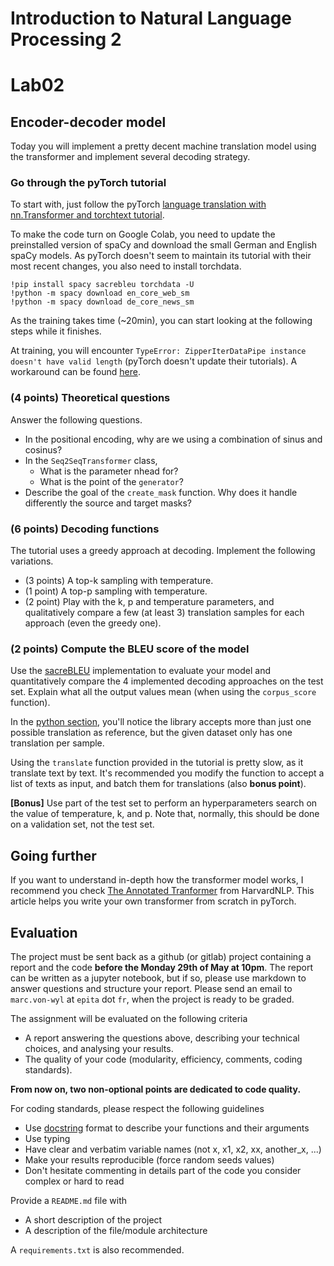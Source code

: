 # Introduction to Natural Language Processing 2
# Lab02

## Encoder-decoder model

Today you will implement a pretty decent machine translation model using the transformer and implement several decoding strategy.

###  Go through the pyTorch tutorial

To start with, just follow the pyTorch [language translation with nn.Transformer and torchtext tutorial](https://pytorch.org/tutorials/beginner/translation_transformer.html).

To make the code turn on Google Colab, you need to update the preinstalled version of spaCy and download the small German and English spaCy models. As pyTorch doesn't seem to maintain its tutorial with their most recent changes, you also need to install torchdata.
```
!pip install spacy sacrebleu torchdata -U
!python -m spacy download en_core_web_sm
!python -m spacy download de_core_news_sm
```

As the training takes time (~20min), you can start looking at the following steps while it finishes.

At training, you will encounter `TypeError: ZipperIterDataPipe instance doesn't have valid length` (pyTorch doesn't update their tutorials). A workaround can be found [here](https://github.com/pytorch/tutorials/issues/1868).

### **(4 points)** Theoretical questions

Answer the following questions.

* In the positional encoding, why are we using a combination of sinus and cosinus?
* In the `Seq2SeqTransformer` class,
    * What is the parameter nhead for?
    * What is the point of the `generator`?
* Describe the goal of the `create_mask` function. Why does it handle differently the source and target masks?


### **(6 points)** Decoding functions

The tutorial uses a greedy approach at decoding. Implement the following variations.
* (3 points) A top-k sampling with temperature.
* (1 point) A top-p sampling with temperature.
* (2 point) Play with the k, p and temperature parameters, and qualitatively compare a few (at least 3) translation samples for each approach (even the greedy one).

### **(2 points)** Compute the BLEU score of the model

Use the [sacreBLEU](https://github.com/mjpost/sacreBLEU) implementation to evaluate your model and quantitatively compare the 4 implemented decoding approaches on the test set. Explain what all the output values mean (when using the `corpus_score` function).

In the [python section](https://github.com/mjpost/sacrebleu#using-sacrebleu-from-python), you'll notice the library accepts more than just one possible translation as reference, but the given dataset only has one translation per sample.

Using the `translate` function provided in the tutorial is pretty slow, as it translate text by text. It's recommended you modify the function to accept a list of texts as input, and batch them for translations (also **bonus point**).

**\[Bonus\]** Use part of the test set to perform an hyperparameters search on the value of temperature, k, and p. Note that, normally, this should be done on a validation set, not the test set.

## Going further

If you want to understand in-depth how the transformer model works, I recommend you check [The Annotated Tranformer](http://nlp.seas.harvard.edu/2018/04/03/attention.html) from HarvardNLP. This article helps you write your own transformer from scratch in pyTorch.

## Evaluation

The project must be sent back as a github (or gitlab) project containing a report and the code **before the Monday 29th of May at 10pm**. The report can be written as a jupyter notebook, but if so, please use markdown to answer questions and structure your report. Please send an email to `marc.von-wyl` at `epita` dot `fr`, when the project is ready to be graded.

The assignment will be evaluated on the following criteria

* A report answering the questions above, describing your technical choices, and analysing your results.
* The quality of your code (modularity, efficiency, comments, coding standards).

**From now on, two non-optional points are dedicated to code quality.**

For coding standards, please respect the following guidelines
* Use [docstring](https://www.programiz.com/python-programming/docstrings) format to describe your functions and their arguments
* Use typing
* Have clear and verbatim variable names (not x, x1, x2, xx, another_x, ...)
* Make your results reproducible (force random seeds values)
* Don't hesitate commenting in details part of the code you consider complex or hard to read

Provide a `README.md` file with
* A short description of the project
* A description of the file/module architecture

A `requirements.txt` is also recommended.
